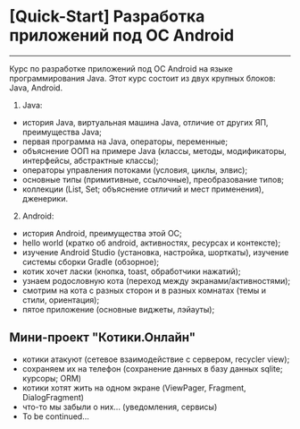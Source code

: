 # [Quick-Start] Разработка приложений под ОС Android
- - -
Курс по разработке приложений под ОС Android на языке программирования Java. Этот курс состоит из двух крупных блоков: Java, Android.

1. Java:
* история Java, виртуальная машина Java, отличие от других ЯП, преимущества Java;
* первая программа на Java, операторы, переменные;
* объяснение ООП на примере Java (классы, методы, модификаторы, интерфейсы, абстрактные классы);
* операторы управления потоками (условия, циклы, элвис);
* основные типы (примитивные, ссылочные), преобразование типов;
* коллекции (List, Set; объяснение отличий и мест применения), дженерики.

2. Android:
* история Android, преимущества этой ОС;
* hello world (кратко об android, активностях, ресурсах и контексте);
* изучение Android Studio (установка, настройка, шорткаты), изучение системы сборки Gradle (обзорное);
* котик хочет ласки (кнопка, toast, обработчики нажатий);
* узнаем родословную кота (переход между экранами/активностями);
* смотрим на кота с разных сторон и в разных комнатах (темы и стили, ориентация);
* пятое приложение (основные виджеты, лэйауты);
## Мини-проект "Котики.Онлайн"
* котики атакуют (сетевое взаимодействие с сервером, recycler view);
* сохраняем их на телефон (сохранение данных в базу данных sqlite; курсоры; ORM)
* котики хотят жить на одном экране (ViewPager, Fragment, DialogFragment)
* что-то мы забыли о них... (уведомления, сервисы)
* To be continued...